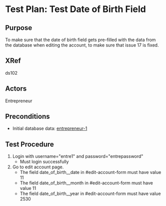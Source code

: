 Test Plan: Test Date of Birth Field
===================================

## Purpose

To make sure that the date of birth field gets pre-filled with the
data from the database when editing the account, to make sure that
issue 17 is fixed.


## XRef

ds102


## Actors

Entrepreneur


## Preconditions

* Initial database data: [entrepreneur-1](../../casper/fixtures/entrepreneur-1.yml)


## Test Procedure

1. Login with username="entre1" and password="entrepassword"
    * Must login successfully
2. Go to edit account page.
    * The field date_of_birth__date in #edit-account-form must have value 11
    * The field date_of_birth__month in #edit-account-form must have value 11
    * The field date_of_birth__year in #edit-account-form must have value 2530


